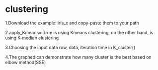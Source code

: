 # clustering
1.Download the example: iris_x and copy-paste them to your path

2.apply_Kmeans= True is using Kmeans clustering, on the other hand, is using K-median clustering

3.Choosing the input data row, data, iteration time in K_cluster()

4.The graphed can demonstrate how many cluster is the best based on elbow method(SSE)
